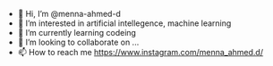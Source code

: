 - 👋 Hi, I’m @menna-ahmed-d
- 👀 I’m interested in artificial intellegence, machine learning 
- 🌱 I’m currently learning codeing 
- 💞️ I’m looking to collaborate on ...
- 📫 How to reach me https://www.instagram.com/menna_ahmed.d/

<!---
menna-ahmed-d/menna-ahmed-d is a ✨ special ✨ repository because its `README.md` (this file) appears on your GitHub profile.
You can click the Preview link to take a look at your changes.
--->
